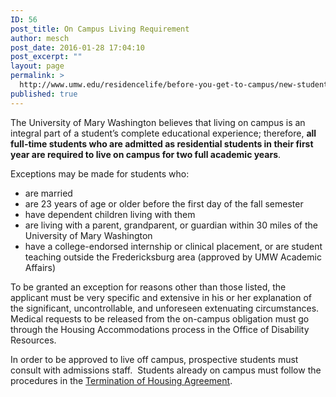```yaml
---
ID: 56
post_title: On Campus Living Requirement
author: mesch
post_date: 2016-01-28 17:04:10
post_excerpt: ""
layout: page
permalink: >
  http://www.umw.edu/residencelife/before-you-get-to-campus/new-student-housing/on-campus-living-requirement/
published: true
---
```

The University of Mary Washington believes that living on campus is an integral part of a student’s complete educational experience; therefore, <strong>all full-time students who are admitted as residential students in their first year are required to live on campus for two full academic years</strong>.

Exceptions may be made for students who:
<ul>
	<li>are married</li>
	<li>are 23 years of age or older before the first day of the fall semester</li>
	<li>have dependent children living with them</li>
	<li>are living with a parent, grandparent, or guardian within 30 miles of the University of Mary Washington</li>
	<li>have a college-endorsed internship or clinical placement, or are student teaching outside the Fredericksburg area (approved by UMW Academic Affairs)</li>
</ul>
To be granted an exception for reasons other than those listed, the applicant must be very specific and extensive in his or her explanation of the significant, uncontrollable, and unforeseen extenuating circumstances. Medical requests to be released from the on-campus obligation must go through the Housing Accommodations process in the Office of Disability Resources.

In order to be approved to live off campus, prospective students must consult with admissions staff.  Students already on campus must follow the procedures in the <a href="http://www.umw.edu/residencelife/on-campus/housing-procedures/current-students-termination-of-housing-agreement/">Termination of Housing Agreement</a>.